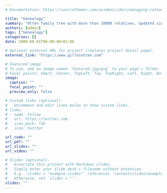 ```yaml
---
# Documentation: https://sourcethemes.com/academic/docs/managing-content/

title: "Genealogy"
summary: "Otten family tree with more than 10000 relatives. Updated since the year 2000."
authors: [admin]
tags: ["Genealogy"]
categories: []
date: 2000-08-01T00:00:00+02:00

# Optional external URL for project (replaces project detail page).
external_link: "https://www.gillesotten.com"

# Featured image
# To use, add an image named `featured.jpg/png` to your page's folder.
# Focal points: Smart, Center, TopLeft, Top, TopRight, Left, Right, BottomLeft, Bottom, BottomRight.
image:
  caption: ""
  focal_point: ""
  preview_only: false

# Custom links (optional).
#   Uncomment and edit lines below to show custom links.
# links:
# - name: Follow
#   url: https://twitter.com
#   icon_pack: fab
#   icon: twitter

url_code: ""
url_pdf: ""
url_slides: ""
url_video: ""

# Slides (optional).
#   Associate this project with Markdown slides.
#   Simply enter your slide deck's filename without extension.
#   E.g. `slides = "example-slides"` references `content/slides/example-slides.md`.
#   Otherwise, set `slides = ""`.
slides: ""
---
```

